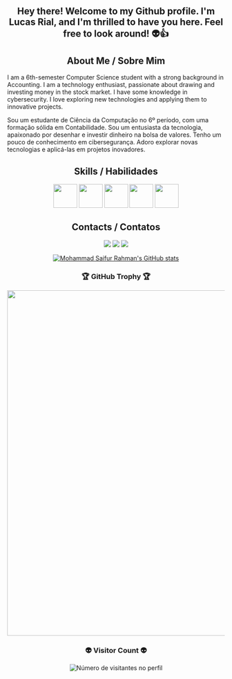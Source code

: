 
<div align="center">
  <h2><b>  Hey there! Welcome to my Github profile. I'm Lucas Rial, and I'm thrilled to have you here. Feel free to look around! 👽👍 </b></h2>

</div>
<div align="center">
 <h2><b> About Me / Sobre Mim </b></h2>
</div>
I am a 6th-semester Computer Science student with a strong background in Accounting. I am a technology enthusiast, passionate about drawing and investing money in the stock market. I have some knowledge in cybersecurity. I love exploring new technologies and applying them to innovative projects.

Sou um estudante de Ciência da Computação no 6º período, com uma formação sólida em Contabilidade. Sou um entusiasta da tecnologia, apaixonado por desenhar e investir dinheiro na bolsa de valores. Tenho um pouco de conhecimento em cibersegurança. Adoro explorar novas tecnologias e aplicá-las em projetos inovadores.

<div align="center">
  <h2><b>  Skills / Habilidades </b></h2>
</div>
 
<div align="center">
<img src="https://cdn.jsdelivr.net/gh/devicons/devicon@latest/icons/python/python-original-wordmark.svg" width="55" height="55" />  <img src="https://cdn.jsdelivr.net/gh/devicons/devicon@latest/icons/javascript/javascript-original.svg" width="55" height="55"/>  <img src="https://cdn.jsdelivr.net/gh/devicons/devicon@latest/icons/mysql/mysql-original-wordmark.svg" width="55" height="55"/>  <img src="https://cdn.jsdelivr.net/gh/devicons/devicon@latest/icons/html5/html5-original-wordmark.svg" width="55" height="55"/>  <img src="https://cdn.jsdelivr.net/gh/devicons/devicon@latest/icons/csharp/csharp-original.svg" width="55" height="55"/>
</div>

<div align="center">
  <h2><b>  Contacts / Contatos </b></h2>
</div>

<div align="center">
<a href="https://www.instagram.com/lucasrialx?igsh=MWE3dTNhbjF4eWZ3bg%3D%3D&utm_source=qr" target="_blank"><img loading="lazy" src="https://img.shields.io/badge/-Instagram-%23E4405F?style=for-the-badge&logo=instagram&logoColor=white" target="_blank"></a>
<a href = "prompt.rial@gmail.com"><img loading="lazy" src="https://img.shields.io/badge/Gmail-D14836?style=for-the-badge&logo=gmail&logoColor=white" target="_blank"></a>
<a href="https://www.linkedin.com/in/lucas-rial-7480311b6?utm_source=share&utm_campaign=share_via&utm_content=profile&utm_medium=ios_app" target="_blank"><img src="https://img.shields.io/badge/-LinkedIn-%230077B5?style=for-the-badge&logo=linkedin&logoColor=white"/></a>
</div>

<div align="center">
  
[![Mohammad Saifur Rahman's GitHub stats](https://github-readme-stats.vercel.app/api/top-langs?username=LucasRialx&hide=html,scss,stylus,blade,jupyter%20notebook,python,css,shell,batchfile,dockerfile,typescript&theme=algolia&show_icons=true)](https://github.com/saifurrahman1193)
</div> 

<div align="center">
  <h3><b> 🏆 GitHub Trophy 🏆 </b></h3>
</div>

<p align="center">
  <a
    href="https://github.com/ryo-ma/github-profile-trophy"
    title="repositório de troféus"
  >
    <img
      width="800"
      src="https://github-profile-trophy.vercel.app/?username=LucasRialx&column=8&theme=darkhub&no-frame=true&no-bg=true"
    />
  </a>
</p>

<div align="center">
  <h3><b> 👽 Visitor Count 👽 </b></h3>
</div>

<p align="center">
  <img
    src="https://profile-counter.glitch.me/LucasRialx/count.svg"
    alt="Número de visitantes no perfil"
  />
</p>

         
